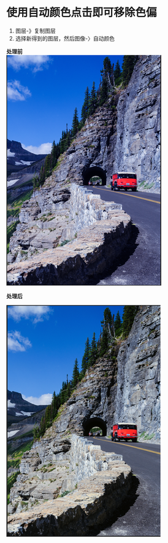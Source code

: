 # 使用自动颜色点击即可移除色偏
1. 图层-》复制图层
2. 选择新得到的图层，然后图像-〉自动颜色


**处理前**  
![img.png](images/img自动颜色1.png)

**处理后**  

![](images/9687ef1d.png)
